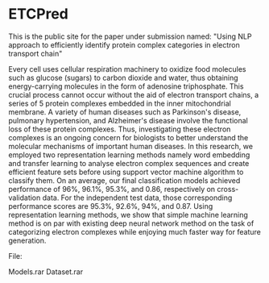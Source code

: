 # ETCPred
This is the public site for the paper under submission named: "Using NLP approach to efficiently identify protein complex categories in electron transport chain"

 
Every cell uses cellular respiration machinery to oxidize food molecules such as glucose (sugars) to carbon dioxide and water, thus obtaining energy-carrying molecules in the form of adenosine triphosphate. This crucial process cannot occur without the aid of electron transport chains, a series of 5 protein complexes embedded in the inner mitochondrial membrane. A variety of human diseases such as Parkinson's disease, pulmonary hypertension, and Alzheimer's disease involve the functional loss of these protein complexes. Thus, investigating these electron complexes is an ongoing concern for biologists to better understand the molecular mechanisms of important human diseases. In this research, we employed two representation learning methods namely word embedding and transfer learning to analyse electron complex sequences and create efficient feature sets before using support vector machine algorithm to classify them. On an average, our final classification models achieved performance of 96%, 96.1%, 95.3%, and 0.86, respectively on cross-validation data. For the independent test data, those corresponding performance scores are 95.3%, 92.6%, 94%, and 0.87. Using representation learning methods, we show that simple machine learning method is on par with existing deep neural network method on the task of categorizing electron complexes while enjoying much faster way for feature generation. 

File:

Models.rar
Dataset.rar
